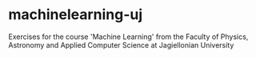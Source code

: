# machinelearning-uj
Exercises for the course 'Machine Learning' from the Faculty of Physics, Astronomy and Applied Computer Science at Jagiellonian University 
